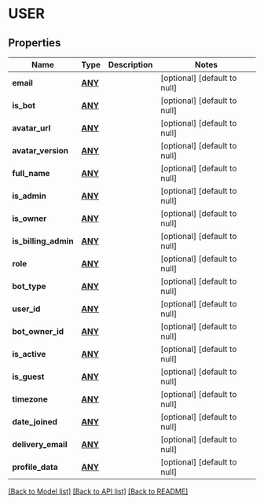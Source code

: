 # USER

## Properties
Name | Type | Description | Notes
------------ | ------------- | ------------- | -------------
**email** | [**ANY**](.md) |  | [optional] [default to null]
**is_bot** | [**ANY**](.md) |  | [optional] [default to null]
**avatar_url** | [**ANY**](.md) |  | [optional] [default to null]
**avatar_version** | [**ANY**](.md) |  | [optional] [default to null]
**full_name** | [**ANY**](.md) |  | [optional] [default to null]
**is_admin** | [**ANY**](.md) |  | [optional] [default to null]
**is_owner** | [**ANY**](.md) |  | [optional] [default to null]
**is_billing_admin** | [**ANY**](.md) |  | [optional] [default to null]
**role** | [**ANY**](.md) |  | [optional] [default to null]
**bot_type** | [**ANY**](.md) |  | [optional] [default to null]
**user_id** | [**ANY**](.md) |  | [optional] [default to null]
**bot_owner_id** | [**ANY**](.md) |  | [optional] [default to null]
**is_active** | [**ANY**](.md) |  | [optional] [default to null]
**is_guest** | [**ANY**](.md) |  | [optional] [default to null]
**timezone** | [**ANY**](.md) |  | [optional] [default to null]
**date_joined** | [**ANY**](.md) |  | [optional] [default to null]
**delivery_email** | [**ANY**](.md) |  | [optional] [default to null]
**profile_data** | [**ANY**](.md) |  | [optional] [default to null]

[[Back to Model list]](../README.md#documentation-for-models) [[Back to API list]](../README.md#documentation-for-api-endpoints) [[Back to README]](../README.md)



